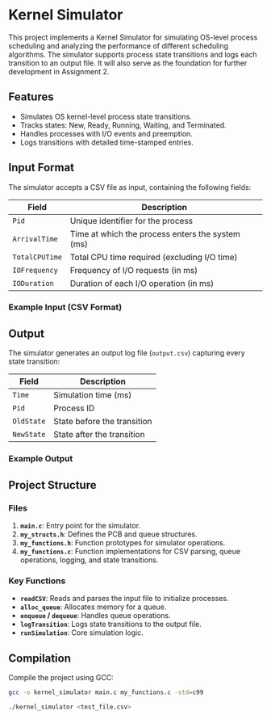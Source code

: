 # Kernel Simulator

This project implements a Kernel Simulator for simulating OS-level process scheduling and analyzing the performance of different scheduling algorithms. The simulator supports process state transitions and logs each transition to an output file. It will also serve as the foundation for further development in Assignment 2.

## Features
- Simulates OS kernel-level process state transitions.
- Tracks states: New, Ready, Running, Waiting, and Terminated.
- Handles processes with I/O events and preemption.
- Logs transitions with detailed time-stamped entries.

## Input Format
The simulator accepts a CSV file as input, containing the following fields:

| Field          | Description                                                   |
|----------------|---------------------------------------------------------------|
| `Pid`          | Unique identifier for the process                             |
| `ArrivalTime`  | Time at which the process enters the system (ms)              |
| `TotalCPUTime` | Total CPU time required (excluding I/O time)                  |
| `IOFrequency`  | Frequency of I/O requests (in ms)                             |
| `IODuration`   | Duration of each I/O operation (in ms)                        |

### Example Input (CSV Format)


## Output
The simulator generates an output log file (`output.csv`) capturing every state transition:

| Field         | Description                           |
|---------------|---------------------------------------|
| `Time`        | Simulation time (ms)                 |
| `Pid`         | Process ID                           |
| `OldState`    | State before the transition          |
| `NewState`    | State after the transition           |

### Example Output

## Project Structure
### Files
1. **`main.c`**: Entry point for the simulator.
2. **`my_structs.h`**: Defines the PCB and queue structures.
3. **`my_functions.h`**: Function prototypes for simulator operations.
4. **`my_functions.c`**: Function implementations for CSV parsing, queue operations, logging, and state transitions.

### Key Functions
- **`readCSV`**: Reads and parses the input file to initialize processes.
- **`alloc_queue`**: Allocates memory for a queue.
- **`enqueue` / `dequeue`**: Handles queue operations.
- **`logTransition`**: Logs state transitions to the output file.
- **`runSimulation`**: Core simulation logic.

## Compilation
Compile the project using GCC:
```bash
gcc -o kernel_simulator main.c my_functions.c -std=c99

./kernel_simulator <test_file.csv>

